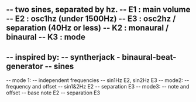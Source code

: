 -- two sines, separated by hz.
-- E1 : main volume
-- E2 : osc1hz                                     (under 1500Hz)
-- E3 : osc2hz / separation                        (40Hz or less)
-- K2 : monaural / binaural 
-- K3 : mode
--
-- inspired by: 
-- syntherjack - binaural-beat-generator
-- sines
-- 
-- mode 1: 
--  independent frequencies
--  sin1Hz E2, sin2Hz E3 
-- mode2: 
--  frequency and offset
--  sin1&2Hz E2
--  separation E3 
-- mode3: 
--  note and offset
--  base note E2
--  separation E3
